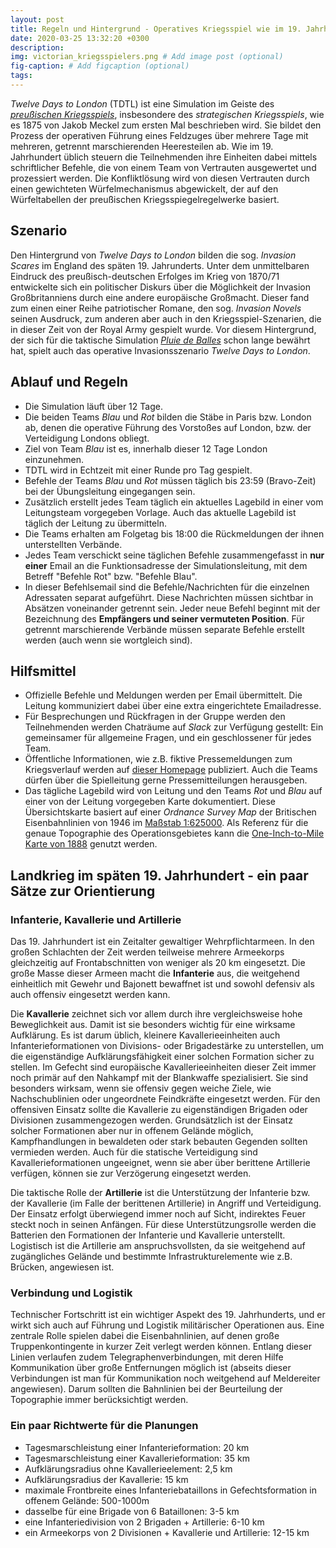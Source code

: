 ```yaml
---
layout: post
title: Regeln und Hintergrund - Operatives Kriegsspiel wie im 19. Jahrhundert 
date: 2020-03-25 13:32:20 +0300
description: 
img: victorian_kriegsspielers.png # Add image post (optional)
fig-caption: # Add figcaption (optional)
tags: 
---
```

*Twelve Days to London* (TDTL) ist eine Simulation im Geiste des [*preußischen Kriegsspiels*](https://cosimwue.github.io/2019/11/03/prussian-kriegsspiel.html), insbesondere des *strategischen Kriegsspiels*, wie es 1875 von Jakob Meckel zum ersten Mal beschrieben wird. Sie bildet den Prozess der operativen Führung eines Feldzuges über mehrere Tage mit mehreren, getrennt marschierenden Heeresteilen ab. Wie im 19. Jahrhundert üblich steuern die Teilnehmenden ihre Einheiten dabei mittels schriftlicher Befehle, die von einem Team von Vertrauten ausgewertet und prozessiert werden. Die Konfliktlösung wird von diesen Vertrauten durch einen gewichteten Würfelmechanismus abgewickelt, der auf den Würfeltabellen der preußischen Kriegsspiegelregelwerke basiert.

## Szenario
Den Hintergrund von *Twelve Days to London* bilden die sog. *Invasion Scares* im England des späten 19. Jahrunderts. Unter dem unmittelbaren Eindruck des preußisch-deutschen Erfolges im Krieg von 1870/71 entwickelte sich ein politischer Diskurs über die Möglichkeit der Invasion Großbritanniens durch eine andere europäische Großmacht. Dieser fand zum einen einer Reihe patriotischer Romane, den sog. *Invasion Novels* seinen Ausdruck, zum anderen aber auch in den Kriegsspiel-Szenarien, die in dieser Zeit von der Royal Army gespielt wurde. Vor diesem Hintergrund, der sich für die taktische Simulation [*Pluie de Balles*](http://analoggamestudies.org/2018/09/pluie-de-balles-complex-wargames-in-the-classroom/) schon lange bewährt hat, spielt auch das operative Invasionsszenario *Twelve Days to London*.

## Ablauf und Regeln
- Die Simulation läuft über 12 Tage.
- Die beiden Teams *Blau* und *Rot* bilden die Stäbe in Paris bzw. London ab, denen die operative Führung des Vorstoßes auf London, bzw. der Verteidigung Londons obliegt.
- Ziel von Team *Blau* ist es, innerhalb dieser 12 Tage London einzunehmen.
- TDTL wird in Echtzeit mit einer Runde pro Tag gespielt.
- Befehle der Teams *Blau* und *Rot* müssen täglich bis 23:59 (Bravo-Zeit) bei der Übungsleitung eingegangen sein.
- Zusätzlich erstellt jedes Team täglich ein aktuelles Lagebild in einer vom Leitungsteam vorgegeben Vorlage. Auch das aktuelle Lagebild ist täglich der Leitung zu übermitteln.
- Die Teams erhalten am Folgetag bis 18:00 die Rückmeldungen der ihnen unterstellten Verbände.
- Jedes Team verschickt seine täglichen Befehle zusammengefasst in **nur einer** Email an die Funktionsadresse der Simulationsleitung, mit dem Betreff "Befehle Rot" bzw. "Befehle Blau".
- In dieser Befehlsemail sind die Befehle/Nachrichten für die einzelnen Adressaten separat aufgeführt. Diese Nachrichten müssen sichtbar in Absätzen voneinander getrennt sein. Jeder neue Befehl beginnt mit der Bezeichnung des **Empfängers und seiner vermuteten Position**. Für getrennt marschierende Verbände müssen separate Befehle erstellt werden (auch wenn sie wortgleich sind).

## Hilfsmittel
- Offizielle Befehle und Meldungen werden per Email übermittelt. Die Leitung kommuniziert dabei über eine extra eingerichtete Emailadresse.
- Für Besprechungen und Rückfragen in der Gruppe werden den Teilnehmenden werden Chaträume auf *Slack* zur Verfügung gestellt: Ein gemeinsamer für allgemeine Fragen, und ein geschlossener für jedes Team.
- Öffentliche Informationen, wie z.B. fiktive Pressemeldungen zum Kriegsverlauf werden auf [dieser Homepage](cosimwue.github.io/TDTL2020) publiziert. Auch die Teams dürfen über die Spielleitung gerne Pressemitteilungen herausgeben.
- Das tägliche Lagebild wird von Leitung und den Teams *Rot* und *Blau* auf einer von der Leitung vorgegeben Karte dokumentiert. Diese Übersichtskarte basiert auf einer *Ordnance Survey Map* der Britischen Eisenbahnlinien von 1946 im [Maßstab 1:625000](https://maps.nls.uk/geo/explore/#zoom=8&lat=52.14247&lon=-0.36670&layers=10rail&b=1). Als Referenz für die genaue Topographie des Operationsgebietes kann die [One-Inch-to-Mile Karte von 1888](https://maps.nls.uk/geo/explore/#zoom=11&lat=51.24020&lon=0.85676&layers=161&b=1) genutzt werden.


## Landkrieg im späten 19. Jahrhundert - ein paar Sätze zur Orientierung

### Infanterie, Kavallerie und Artillerie
Das 19. Jahrhundert ist ein Zeitalter gewaltiger Wehrpflichtarmeen. In den großen Schlachten der Zeit werden teilweise mehrere Armeekorps gleichzeitig auf Frontabschnitten von weniger als 20 km eingesetzt. Die große Masse dieser Armeen macht die **Infanterie** aus, die weitgehend einheitlich mit Gewehr und Bajonett bewaffnet ist und sowohl defensiv als auch offensiv eingesetzt werden kann. 

Die **Kavallerie** zeichnet sich vor allem durch ihre vergleichsweise hohe Beweglichkeit aus. Damit ist sie besonders wichtig für eine wirksame Aufklärung. Es ist darum üblich, kleinere Kavallerieeinheiten auch Infanterieformationen von Divisions- oder Brigadestärke zu unterstellen, um die eigenständige Aufklärungsfähigkeit einer solchen Formation sicher zu stellen. Im Gefecht sind europäische Kavallerieeinheiten dieser Zeit immer noch primär auf den Nahkampf mit der Blankwaffe spezialisiert. Sie sind besonders wirksam, wenn sie offensiv gegen weiche Ziele, wie Nachschublinien oder ungeordnete Feindkräfte eingesetzt werden. Für den offensiven Einsatz sollte die Kavallerie zu eigenständigen Brigaden oder Divisionen zusammengezogen werden. Grundsätzlich ist der Einsatz solcher Formationen aber nur in offenem Gelände möglich, Kampfhandlungen in bewaldeten oder stark bebauten Gegenden sollten vermieden werden. Auch für die statische Verteidigung sind Kavallerieformationen ungeeignet, wenn sie aber über berittene Artillerie verfügen, können sie zur Verzögerung eingesetzt werden.

Die taktische Rolle der **Artillerie** ist die Unterstützung der Infanterie bzw. der Kavallerie (im Falle der berittenen Artillerie) in Angriff und Verteidigung. Der Einsatz erfolgt überwiegend immer noch auf Sicht, indirektes Feuer steckt noch in seinen Anfängen. Für diese Unterstützungsrolle werden die Batterien den Formationen der Infanterie und Kavallerie unterstellt. Logistisch ist die Artillerie am anspruchsvollsten, da sie weitgehend auf zugängliches Gelände und bestimmte Infrastrukturelemente wie z.B. Brücken, angewiesen ist.

### Verbindung und Logistik
Technischer Fortschritt ist ein wichtiger Aspekt des 19. Jahrhunderts, und er wirkt sich auch auf Führung und Logistik militärischer Operationen aus. Eine zentrale Rolle spielen dabei die Eisenbahnlinien, auf denen große Truppenkontingente in kurzer Zeit verlegt werden können. Entlang dieser Linien verlaufen zudem Telegraphenverbindungen, mit deren Hilfe Kommunikation über große Entfernungen möglich ist (abseits dieser Verbindungen ist man für Kommunikation noch weitgehend auf Meldereiter angewiesen). Darum sollten die Bahnlinien bei der Beurteilung der Topographie immer berücksichtigt werden.

### Ein paar Richtwerte für die Planungen
- Tagesmarschleistung einer Infanterieformation: 20 km
- Tagesmarschleistung einer Kavallerieformation: 35 km
- Aufklärungsradius ohne Kavallerieelement: 2,5 km
- Aufklärungsradius der Kavallerie: 15 km
- maximale Frontbreite eines Infanteriebataillons in Gefechtsformation in offenem Gelände: 500-1000m
- dasselbe für eine Brigade von 6 Bataillonen: 3-5 km
- eine Infanteriedivision von 2 Brigaden + Artillerie: 6-10 km
- ein Armeekorps von 2 Divisionen + Kavallerie und Artillerie: 12-15 km
